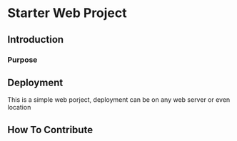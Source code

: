 # Starter Web Project

## Introduction

### Purpose

## Deployment
This is a simple web porject, deployment can be on any web server or even location

## How To Contribute